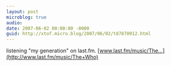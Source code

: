 ```yaml
---
layout: post
microblog: true
audio: 
date: 2007-06-02 00:00:00 -0000
guid: http://xtof.micro.blog/2007/06/02/t87870912.html
---
```

listening "my generation" on last.fm. [www.last.fm/music/The...](http://www.last.fm/music/The+Who)
